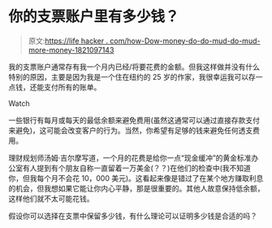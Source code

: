 # 你的支票账户里有多少钱？

> 原文:[https://life hacker . com/how-Dow-money-do-do-mud-do-mud-more-money-1821097143](https://lifehacker.com/how-much-money-do-you-keep-in-your-checking-account-1821097143)

我的支票账户通常存有我一个月内已经/将要花费的金额。但我这样做并没有什么特别的原因，主要是因为我是一个住在纽约的 25 岁的作家，我很幸运我可以存一点钱，还能支付所有的账单。

Watch

一些银行有每月或每天的最低余额来避免费用(虽然这通常可以通过直接存款支付来避免)，这可能会改变客户的行为。当然，你希望有足够的钱来避免任何透支费用。

理财规划师汤姆·吉尔摩写道，一个月的花费是给你一点“现金缓冲”的黄金标准办公室有人提到有个朋友自称一直留着一万美金(？？)在他们的检查中(我不知道你，但我每个月不会花 10，000 美元)。这看起来像是错过了在某个地方赚取利息的机会，但我想如果它能让你内心平静，那是很重要的。其他人故意保持低余额，这样他们就不太可能花钱。

假设你可以选择在支票中保留多少钱，有什么理论可以证明多少钱是合适的吗？